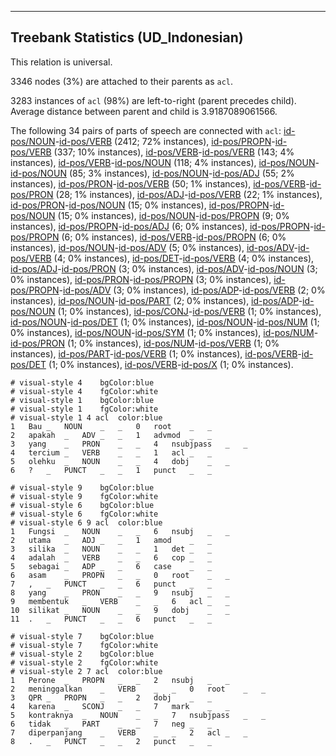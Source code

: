 

--------------------------------------------------------------------------------

## Treebank Statistics (UD_Indonesian)

This relation is universal.

3346 nodes (3%) are attached to their parents as `acl`.

3283 instances of `acl` (98%) are left-to-right (parent precedes child).
Average distance between parent and child is 3.9187089061566.

The following 34 pairs of parts of speech are connected with `acl`: [id-pos/NOUN]()-[id-pos/VERB]() (2412; 72% instances), [id-pos/PROPN]()-[id-pos/VERB]() (337; 10% instances), [id-pos/VERB]()-[id-pos/VERB]() (143; 4% instances), [id-pos/VERB]()-[id-pos/NOUN]() (118; 4% instances), [id-pos/NOUN]()-[id-pos/NOUN]() (85; 3% instances), [id-pos/NOUN]()-[id-pos/ADJ]() (55; 2% instances), [id-pos/PRON]()-[id-pos/VERB]() (50; 1% instances), [id-pos/VERB]()-[id-pos/PRON]() (28; 1% instances), [id-pos/ADJ]()-[id-pos/VERB]() (22; 1% instances), [id-pos/PRON]()-[id-pos/NOUN]() (15; 0% instances), [id-pos/PROPN]()-[id-pos/NOUN]() (15; 0% instances), [id-pos/NOUN]()-[id-pos/PROPN]() (9; 0% instances), [id-pos/PROPN]()-[id-pos/ADJ]() (6; 0% instances), [id-pos/PROPN]()-[id-pos/PROPN]() (6; 0% instances), [id-pos/VERB]()-[id-pos/PROPN]() (6; 0% instances), [id-pos/NOUN]()-[id-pos/ADV]() (5; 0% instances), [id-pos/ADV]()-[id-pos/VERB]() (4; 0% instances), [id-pos/DET]()-[id-pos/VERB]() (4; 0% instances), [id-pos/ADJ]()-[id-pos/PRON]() (3; 0% instances), [id-pos/ADV]()-[id-pos/NOUN]() (3; 0% instances), [id-pos/PRON]()-[id-pos/PROPN]() (3; 0% instances), [id-pos/PROPN]()-[id-pos/ADV]() (3; 0% instances), [id-pos/ADP]()-[id-pos/VERB]() (2; 0% instances), [id-pos/NOUN]()-[id-pos/PART]() (2; 0% instances), [id-pos/ADP]()-[id-pos/NOUN]() (1; 0% instances), [id-pos/CONJ]()-[id-pos/VERB]() (1; 0% instances), [id-pos/NOUN]()-[id-pos/DET]() (1; 0% instances), [id-pos/NOUN]()-[id-pos/NUM]() (1; 0% instances), [id-pos/NOUN]()-[id-pos/SYM]() (1; 0% instances), [id-pos/NUM]()-[id-pos/PRON]() (1; 0% instances), [id-pos/NUM]()-[id-pos/VERB]() (1; 0% instances), [id-pos/PART]()-[id-pos/VERB]() (1; 0% instances), [id-pos/VERB]()-[id-pos/DET]() (1; 0% instances), [id-pos/VERB]()-[id-pos/X]() (1; 0% instances).


~~~ conllu
# visual-style 4	bgColor:blue
# visual-style 4	fgColor:white
# visual-style 1	bgColor:blue
# visual-style 1	fgColor:white
# visual-style 1 4 acl	color:blue
1	Bau	_	NOUN	_	_	0	root	_	_
2	apakah	_	ADV	_	_	1	advmod	_	_
3	yang	_	PRON	_	_	4	nsubjpass	_	_
4	tercium	_	VERB	_	_	1	acl	_	_
5	olehku	_	NOUN	_	_	4	dobj	_	_
6	?	_	PUNCT	_	_	1	punct	_	_

~~~


~~~ conllu
# visual-style 9	bgColor:blue
# visual-style 9	fgColor:white
# visual-style 6	bgColor:blue
# visual-style 6	fgColor:white
# visual-style 6 9 acl	color:blue
1	Fungsi	_	NOUN	_	_	6	nsubj	_	_
2	utama	_	ADJ	_	_	1	amod	_	_
3	silika	_	NOUN	_	_	1	det	_	_
4	adalah	_	VERB	_	_	6	cop	_	_
5	sebagai	_	ADP	_	_	6	case	_	_
6	asam	_	PROPN	_	_	0	root	_	_
7	,	_	PUNCT	_	_	6	punct	_	_
8	yang	_	PRON	_	_	9	nsubj	_	_
9	membentuk	_	VERB	_	_	6	acl	_	_
10	silikat	_	NOUN	_	_	9	dobj	_	_
11	.	_	PUNCT	_	_	6	punct	_	_

~~~


~~~ conllu
# visual-style 7	bgColor:blue
# visual-style 7	fgColor:white
# visual-style 2	bgColor:blue
# visual-style 2	fgColor:white
# visual-style 2 7 acl	color:blue
1	Perone	_	PROPN	_	_	2	nsubj	_	_
2	meninggalkan	_	VERB	_	_	0	root	_	_
3	QPR	_	PROPN	_	_	2	dobj	_	_
4	karena	_	SCONJ	_	_	7	mark	_	_
5	kontraknya	_	NOUN	_	_	7	nsubjpass	_	_
6	tidak	_	PART	_	_	7	neg	_	_
7	diperpanjang	_	VERB	_	_	2	acl	_	_
8	.	_	PUNCT	_	_	2	punct	_	_

~~~


